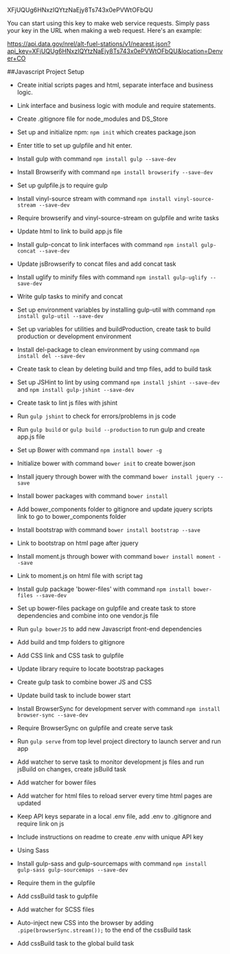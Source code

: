 
XFjUQUg6HNxzIQYtzNaEjy8Ts743x0ePVWtOFbQU

You can start using this key to make web service requests. Simply pass your key in the URL when making a web request. Here's an example:

https://api.data.gov/nrel/alt-fuel-stations/v1/nearest.json?api_key=XFjUQUg6HNxzIQYtzNaEjy8Ts743x0ePVWtOFbQU&location=Denver+CO



##Javascript Project Setup

* Create initial scripts pages and html, separate interface and business logic.
* Link interface and business logic with module and require statements.
* Create .gitignore file for node_modules and DS_Store
* Set up and initialize npm: `npm init` which creates package.json
* Enter title to set up gulpfile and hit enter.
* Install gulp with command `npm install gulp --save-dev`
* Install Browserify with command `npm install browserify --save-dev`
* Set up gulpfile.js to require gulp
* Install vinyl-source stream with command `npm install vinyl-source-stream --save-dev`
* Require browserify and vinyl-source-stream on gulpfile and write tasks
* Update html to link to build app.js file
* Install gulp-concat to link interfaces with command `npm install gulp-concat --save-dev`
* Update jsBrowserify to concat files and add concat task
* Install uglify to minify files with command `npm install gulp-uglify --save-dev`
* Write gulp tasks to minify and concat
* Set up environment variables by installing gulp-util with command `npm install gulp-util --save-dev`
* Set up variables for utilities and buildProduction, create task to build production or development environment
* Install del-package to clean environment by using command `npm install del --save-dev`
* Create task to clean by deleting build and tmp files, add to build task
* Set up JSHint to lint by using command `npm install jshint --save-dev` and `npm install gulp-jshint --save-dev`
* Create task to lint js files with jshint
* Run `gulp jshint` to check for errors/problems in js code
* Run `gulp build` or `gulp build --production` to run gulp and create app.js file

* Set up Bower with command `npm install bower -g`
* Initialize bower with command `bower init` to create bower.json
* Install jquery through bower with the command `bower install jquery --save`
* Install bower packages with command `bower install`
* Add bower_components folder to gitignore and update jquery scripts link to go to bower_components folder
* Install bootstrap with command `bower install bootstrap --save`
* Link to bootstrap on html page after jquery
* Install moment.js through bower with command `bower install moment --save`
* Link to moment.js on html file with script tag

* Install gulp package 'bower-files' with command `npm install bower-files --save-dev`
* Set up bower-files package on gulpfile and create task to store dependencies and combine into one vendor.js file
* Run `gulp bowerJS` to add new Javascript front-end dependencies
* Add build and tmp folders to gitignore
* Add CSS link and CSS task to gulpfile
* Update library require to locate bootstrap packages
* Create gulp task to combine bower JS and CSS
* Update build task to include bower start

* Install BrowserSync for development server with command `npm install browser-sync --save-dev`
* Require BrowserSync on gulpfile and create serve task
* Run `gulp serve` from top level project directory to launch server and run app
* Add watcher to serve task to monitor development js files and run jsBuild on changes, create jsBuild task
* Add watcher for bower files
* Add watcher for html files to reload server every time html pages are updated

* Keep API keys separate in a local .env file, add .env to .gitignore and require link on js
* Include instructions on readme to create .env with unique API key

* Using Sass
* Install gulp-sass and gulp-sourcemaps with command `npm install gulp-sass gulp-sourcemaps --save-dev`
* Require them in the gulpfile
* Add cssBuild task to gulpfile
* Add watcher for SCSS files
* Auto-inject new CSS into the browser by adding `.pipe(browserSync.stream());` to the end of the cssBuild task
* Add cssBuild task to the global build task
